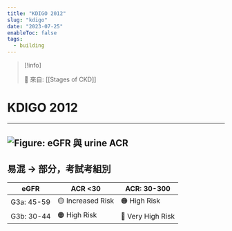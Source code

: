 ```yaml
---
title: "KDIGO 2012"
slug: "kdigo"
date: "2023-07-25"
enableToc: false
tags:
  - building
---
```


> [!info]
>
> 🌱 來自: [[Stages of CKD]]

# KDIGO 2012

---
![Figure: eGFR 與 urine ACR](https://i.imgur.com/S31k4ct.png)
---

## 易混 → 部分，考試考組別

| eGFR       | ACR <30           | ACR: 30-300       |
| ---------- | ----------------- | ----------------- |
| G3a: 45-59 | 🟡 Increased Risk | 🟠 High Risk      |
| G3b: 30-44 | 🟠 High Risk      | 🔴 Very High Risk |
